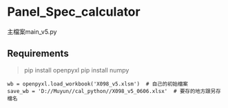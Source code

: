 # Panel_Spec_calculator

主檔案main_v5.py

## Requirements
> pip install openpyxl
> pip install numpy


```
wb = openpyxl.load_workbook('X098_v5.xlsm')  # 自己的初始檔案
save_wb = 'D://Muyun//cal_python//X098_v5_0606.xlsx'  # 要存的地方跟另存檔名
```
